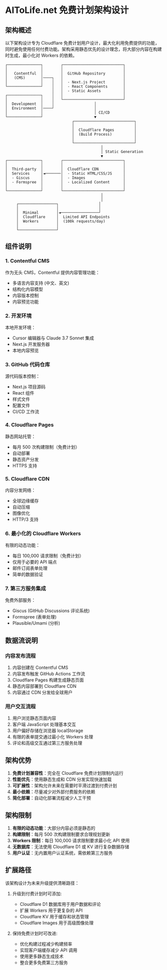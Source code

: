 # AIToLife.net 免费计划架构设计

## 架构概述

以下架构设计专为 Cloudflare 免费计划用户设计，最大化利用免费提供的功能，同时避免使用任何付费功能。架构采用静态优先的设计理念，将大部分内容在构建时生成，最小化对 Workers 的依赖。

```
┌───────────────┐        ┌───────────────────────────┐
│               │        │                           │
│   Contentful  │        │  GitHub Repository        │
│   (CMS)       │────┐   │                           │
│               │    │   │  - Next.js Project        │
└───────────────┘    │   │  - React Components       │
                     │   │  - Static Assets          │
┌───────────────┐    │   │                           │
│               │    │   └───────────────────────────┘
│  Development  │    │                  │
│  Environment  │────┘                  │
│               │                       │ CI/CD
└───────────────┘                       ▼
                              ┌───────────────────────────┐
                              │                           │
                              │  Cloudflare Pages         │
                              │  (Build Process)          │
                              │                           │
                              └───────────────────────────┘
                                           │
                                           │ Static Generation
                                           ▼
┌───────────────┐        ┌───────────────────────────┐
│               │        │                           │
│  Third-party  │        │  Cloudflare CDN           │
│  Services     │◄───────│  - Static HTML/CSS/JS     │
│  - Giscus     │        │  - Images                 │
│  - Formspree  │        │  - Localized Content      │
│               │        │                           │
└───────────────┘        └───────────────────────────┘
                                           │
                                           │
     ┌─────────────────┐                  │
     │                 │                  │
     │  Minimal        │◄─────────────────┘
     │  Cloudflare     │  Limited API Endpoints
     │  Workers        │  (100k requests/day)
     │                 │
     └─────────────────┘
```

## 组件说明

### 1. Contentful CMS

作为无头 CMS，Contentful 提供内容管理功能：
- 多语言内容支持 (中文、英文)
- 结构化内容模型
- 内容版本控制
- 内容预览功能

### 2. 开发环境

本地开发环境：
- Cursor 编辑器与 Claude 3.7 Sonnet 集成
- Next.js 开发服务器
- 本地内容预览

### 3. GitHub 代码仓库

源代码版本控制：
- Next.js 项目源码
- React 组件
- 样式文件
- 配置文件
- CI/CD 工作流

### 4. Cloudflare Pages

静态网站托管：
- 每月 500 次构建限制（免费计划）
- 自动部署
- 静态资产分发
- HTTPS 支持

### 5. Cloudflare CDN

内容分发网络：
- 全球边缘缓存
- 自动压缩
- 图像优化
- HTTP/3 支持

### 6. 最小化的 Cloudflare Workers

有限的动态功能：
- 每日 100,000 请求限制（免费计划）
- 仅用于必要的 API 端点
- 邮件订阅表单处理
- 简单的数据验证

### 7. 第三方服务集成

免费外部服务：
- Giscus (GitHub Discussions 评论系统)
- Formspree (表单处理)
- Plausible/Umami (分析)

## 数据流说明

### 内容发布流程

1. 内容创建在 Contentful CMS
2. 内容发布触发 GitHub Actions 工作流
3. Cloudflare Pages 构建生成静态页面
4. 静态内容部署到 Cloudflare CDN
5. 内容通过 CDN 分发给全球用户

### 用户交互流程

1. 用户浏览静态页面内容
2. 客户端 JavaScript 处理基本交互
3. 用户偏好存储在浏览器 localStorage
4. 有限的表单提交通过最小化 Workers 处理
5. 评论和高级交互通过第三方服务处理

## 架构优势

1. **免费计划兼容性**：完全在 Cloudflare 免费计划限制内运行
2. **性能优先**：使用静态生成和 CDN 分发实现快速加载
3. **可扩展性**：架构允许未来在需要时平滑过渡到付费计划
4. **最小依赖**：尽量减少对外部付费服务的依赖
5. **简化部署**：自动化部署流程减少人工干预

## 架构限制

1. **有限的动态功能**：大部分内容必须是静态的
2. **构建限制**：每月 500 次构建限制要求合理规划更新
3. **Workers 限制**：每日 100,000 请求限制要求最小化 API 使用
4. **无数据库**：无法使用 Cloudflare D1 或 KV 进行复杂数据存储
5. **用户认证**：无内置用户认证系统，需依赖第三方服务

## 扩展路径

该架构设计为未来升级提供清晰路径：

1. 升级到付费计划时可添加:
   - Cloudflare D1 数据库用于用户数据和评论
   - 扩展 Workers 用于更复杂的 API
   - Cloudflare KV 用于缓存和状态管理
   - Cloudflare Images 用于高级图像处理

2. 保持免费计划时可改进:
   - 优化构建过程减少构建频率
   - 实现客户端缓存减少 API 调用
   - 使用更多静态生成技术
   - 整合更多免费第三方服务